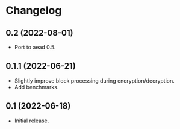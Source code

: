 # Changelog

## 0.2 (2022-08-01)

* Port to aead 0.5.

## 0.1.1 (2022-06-21)

* Slightly improve block processing during encryption/decryption.
* Add benchmarks.

## 0.1 (2022-06-18)

* Initial release.
